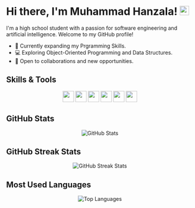 # Hi there, I'm Muhammad Hanzala! <img src="https://media.giphy.com/media/hvRJCLFzcasrR4ia7z/giphy.gif" height="25px" width="25px">

I'm a high school student with a passion for software engineering and artificial intelligence. Welcome to my GitHub profile!

- 🚀 Currently expanding my Prgramming Skills.
- 💻 Exploring Object-Oriented Programming and Data Structures.
- 🌟 Open to collaborations and new opportunities.

## Skills & Tools

<div align="center">
  <img src="https://img.shields.io/badge/-Python-3776AB?style=flat-square&logo=python&logoColor=white" height="30" />
  <img src="https://img.shields.io/badge/-C-00599C?style=flat-square&logo=c&logoColor=white" height="30" />
  <img src="https://img.shields.io/badge/-DSA-000000?style=flat-square" height="30" />
  <img src="https://img.shields.io/badge/-Linux-FCC624?style=flat-square&logo=linux&logoColor=black" height="30" />
  <img src="https://img.shields.io/badge/-Git-F05032?style=flat-square&logo=git&logoColor=white" height="30" />
  <img src="https://img.shields.io/badge/-GitHub-181717?style=flat-square&logo=github&logoColor=white" height="30" />
</div>


## GitHub Stats

<div align="center">
  <img src="https://github-readme-stats.vercel.app/api?username=mhanzalayousaf&show_icons=true&locale=en&hide=contribs,issues&theme=dark" alt="GitHub Stats" />
</div>

## GitHub Streak Stats

<div align="center">
  <img src="https://github-readme-streak-stats.herokuapp.com/?user=mhanzalayousaf&theme=dark" alt="GitHub Streak Stats" />
</div>

## Most Used Languages

<div align="center">
  <img src="https://github-readme-stats.vercel.app/api/top-langs/?username=mhanzalayousaf&layout=compact&theme=dark" alt="Top Languages" />
</div>


<!---
mhanzalayousaf/mhanzalayousaf is a ✨ special ✨ repository because its `README.md` (this file) appears on your GitHub profile.
You can click the Preview link to take a look at your changes.
--->
